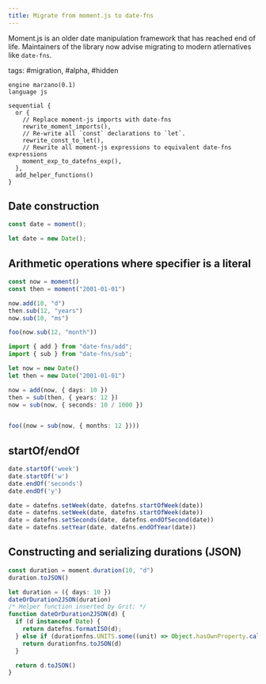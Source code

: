 ```yaml
---
title: Migrate from moment.js to date-fns
---
```


Moment.js is an older date manipulation framework that has reached end of life.
Maintainers of the library now advise migrating to modern atlernatives like `date-fns`.

tags: #migration, #alpha, #hidden

```grit
engine marzano(0.1)
language js

sequential {
  or {
    // Replace moment-js imports with date-fns
    rewrite_moment_imports(),
    // Re-write all `const` declarations to `let`.
    rewrite_const_to_let(),
    // Rewrite all moment-js expressions to equivalent date-fns expressions
    moment_exp_to_datefns_exp(),
  },
  add_helper_functions()
}
```

## Date construction 

```javascript
const date = moment();
```

```typescript
let date = new Date();
```

## Arithmetic operations where specifier is a literal

```js
const now = moment()
const then = moment("2001-01-01")

now.add(10, "d")
then.sub(12, "years")
now.sub(10, "ms")

foo(now.sub(12, "month"))
```

```ts
import { add } from "date-fns/add";
import { sub } from "date-fns/sub";

let now = new Date()
let then = new Date("2001-01-01")

now = add(now, { days: 10 })
then = sub(then, { years: 12 })
now = sub(now, { seconds: 10 / 1000 }) 


foo((now = sub(now, { months: 12 })))
```

## startOf/endOf

```js
date.startOf('week')
date.startOf('w')
date.endOf('seconds')
date.endOf('y')
```

```ts
date = datefns.setWeek(date, datefns.startOfWeek(date))
date = datefns.setWeek(date, datefns.startOfWeek(date))
date = datefns.setSeconds(date, datefns.endOfSecond(date))
date = datefns.setYear(date, datefns.endOfYear(date))
```

## Constructing and serializing durations (JSON)

```js
const duration = moment.duration(10, "d")
duration.toJSON()
```

```ts
let duration = ({ days: 10 })
dateOrDuration2JSON(duration)
/* Helper function inserted by Grit: */
function dateOrDuration2JSON(d) {
  if (d instanceof Date) {
    return datefns.formatISO(d);
  } else if (durationfns.UNITS.some((unit) => Object.hasOwnProperty.call(d, unit))) {
    return durationfns.toJSON(d)
  }

  return d.toJSON()
}
```